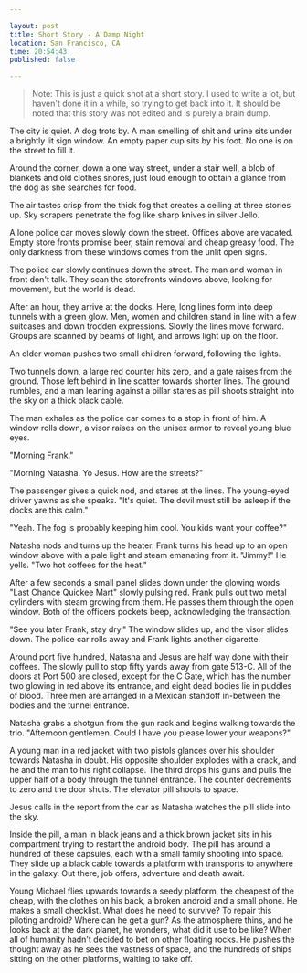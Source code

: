 ```yaml
---

layout: post
title: Short Story - A Damp Night
location: San Francisco, CA
time: 20:54:43
published: false

---
```


 > Note: This is just a quick shot at a short story. I used to write a lot, but haven't done it in a while, so trying to get back into it. It should be noted that this story was not edited and is purely a brain dump.

The city is quiet. A dog trots by. A man smelling of shit and urine sits under a brightly lit sign window. An empty paper cup sits by his foot. No one is on the street to fill it.

Around the corner, down a one way street, under a stair well, a blob of blankets and old clothes snores, just loud enough to obtain a glance from the dog as she searches for food.

The air tastes crisp from the thick fog that creates a ceiling at three stories up. Sky scrapers penetrate the fog like sharp knives in silver Jello.

A lone police car moves slowly down the street. Offices above are vacated. Empty store fronts promise beer, stain removal and cheap greasy food. The only darkness from these windows comes from the unlit open signs.

The police car slowly continues down the street. The man and woman in front don't talk. They scan the storefronts windows above, looking for movement, but the world is dead.

After an hour, they arrive at the docks. Here, long lines form into deep tunnels with a green glow. Men, women and children stand in line with a few suitcases and down trodden expressions. Slowly the lines move forward. Groups are scanned by beams of light, and arrows light up on the floor.

An older woman pushes two small children forward, following the lights.

Two tunnels down, a large red counter hits zero, and a gate raises from the ground. Those left behind in line scatter towards shorter lines. The ground rumbles, and a man leaning against a pillar stares as pill shoots straight into the sky on a thick black cable.

The man exhales as the police car comes to a stop in front of him. A window rolls down, a visor raises on the unisex armor to reveal young blue eyes.

"Morning Frank."

"Morning Natasha. Yo Jesus. How are the streets?"

The passenger gives a quick nod, and stares at the lines. The young-eyed driver yawns as she speaks. "It's quiet. The devil must still be asleep if the docks are this calm."

"Yeah. The fog is probably keeping him cool. You kids want your coffee?"

Natasha nods and turns up the heater. Frank turns his head up to an open window above with a pale light and steam emanating from it. "Jimmy!" He yells. "Two hot coffees for the heat."

After a few seconds a small panel slides down under the glowing words "Last Chance Quickee Mart" slowly pulsing red. Frank pulls out two metal cylinders with steam growing from them. He passes them through the open window. Both of the officers pockets beep, acknowledging the transaction.

"See you later Frank, stay dry." The window slides up, and the visor slides down. The police car rolls away and Frank lights another cigarette.

Around port five hundred, Natasha and Jesus are half way done with their coffees. The slowly pull to stop fifty yards away from gate 513-C. All of the doors at Port 500 are closed, except for the C Gate, which has the number two glowing in red above its entrance, and eight dead bodies lie in puddles of blood. Three men are arranged in a Mexican standoff in-between the bodies and the tunnel entrance.

Natasha grabs a shotgun from the gun rack and begins walking towards the trio. "Afternoon gentlemen. Could I have you please lower your weapons?"

A young man in a red jacket with two pistols glances over his shoulder towards Natasha in doubt. His opposite shoulder explodes with a crack, and he and the man to his right collapse. The third drops his guns and pulls the upper half of a body through the tunnel entrance. The counter decrements to zero and the door shuts. The elevator pill shoots to space.

Jesus calls in the report from the car as Natasha watches the pill slide into the sky.

Inside the pill, a man in black jeans and a thick brown jacket sits in his compartment trying to restart the android body. The pill has around a hundred of these capsules, each with a small family shooting into space. They slide up a black cable towards a platform with transports to anywhere in the galaxy. Out there, job offers, adventure and death await.

Young Michael flies upwards towards a seedy platform, the cheapest of the cheap, with the clothes on his back, a broken android and a small phone. He makes a small checklist. What does he need to survive? To repair this piloting android? Where can he get a gun? As the atmosphere thins, and he looks back at the dark planet, he wonders, what did it use to be like? When all of humanity hadn't decided to bet on other floating rocks. He pushes the thought away as he sees the vastness of space, and the hundreds of ships sitting on the other platforms, waiting to take off.
